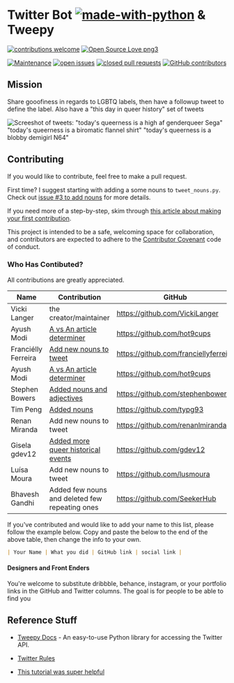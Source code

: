 # Twitter Bot [![made-with-python](https://img.shields.io/badge/Made%20with-Python-1f425f.svg)](https://www.python.org/)  & Tweepy

[![contributions welcome](https://img.shields.io/badge/contributions-welcome-brightgreen.svg)](https://github.com/VickiLanger/Queer-of-the-day-bot/fork)
[![Open Source Love png3](https://badges.frapsoft.com/os/v3/open-source.png?v=103)](https://github.com/ellerbrock/open-source-badges/)

[![Maintenance](https://img.shields.io/badge/Maintained%3F-yes-green.svg)](https://GitHub.com/VickiLanger/Queer-of-the-day-bot/graphs/commit-activity)
[![open issues](https://img.shields.io/github/issues/VickiLanger/Queer-of-the-day-bot.svg)](https://github.com/VickiLanger/Queer-of-the-day-bot/issues?q=is%3Aopen+is%3Aissue)
[![closed pull requests](https://img.shields.io/github/issues-pr-closed/VickiLanger/Queer-of-the-day-bot.svg)](https://github.com/VickiLanger/Queer-of-the-day-bot/pulls?q=is%3Apr+is%3Aclosed)
[![GitHub contributors](https://img.shields.io/github/contributors/VickiLanger/Queer-of-the-day-bot.svg)](https://GitHub.com/VickiLanger/Queer-of-the-day-bot/graphs/contributors/)



## Mission
Share gooofiness in regards to LGBTQ labels, then have a followup tweet to define the label. Also have a "this day in queer history" set of tweets

![Screeshot of tweets: "today's queerness is a high af genderqueer Sega" "today's queerness is a biromatic flannel shirt" "today's queerness is a blobby demigirl N64"](https://repository-images.githubusercontent.com/294564715/007d7100-f804-11ea-88b4-d5cc00092fcb)

## Contributing

If you would like to contribute, feel free to make a pull request.

First time? I suggest starting with adding a some nouns to `tweet_nouns.py`. Check out [issue #3 to add nouns](https://github.com/VickiLanger/Queer-of-the-day-bot/issues/3) for more details.

If you need more of a step-by-step, skim through [this article about making your first contribution](https://dev.to/vickilanger/open-up-to-open-source-contributing-5hla).

This project is intended to be a safe, welcoming space for collaboration, and contributors are expected to adhere to the [Contributor Covenant](http://contributor-covenant.org/) code of conduct.

### Who Has Contibuted?
All contributions are greatly appreciated. 

|Name|Contribution|GitHub|Twitter|
|--|--|--|--|
| Vicki Langer | the creator/maintainer | https://github.com/VickiLanger | https://twitter.com/Vicki_Langer |
| Ayush Modi | [A vs An article determiner](https://github.com/VickiLanger/Queer-of-the-day-bot/pull/9) | https://github.com/hot9cups | https://www.linkedin.com/in/ayush-modi-17012000/ |
| Franciélly Ferreira | [Add new nouns to tweet](https://github.com/VickiLanger/Queer-of-the-day-bot/pull/10) | https://github.com/franciellyferreira | https://www.linkedin.com/in/franciellyferreira/ |
| Ayush Modi | [A vs An article determiner](https://github.com/VickiLanger/Queer-of-the-day-bot/pull/9) | https://github.com/hot9cups | https://www.linkedin.com/in/ayush-modi-17012000 |
| Stephen Bowers | [Added nouns and adjectives](https://github.com/VickiLanger/Queer-of-the-day-bot/pull/11) | https://github.com/stephenbowers | thatstephenbowers.com |
| Tim Peng | [Added nouns](https://github.com/VickiLanger/Queer-of-the-day-bot/pull/13) | https://github.com/typg93 |  |
| Renan Miranda | Add new nouns to tweet | https://github.com/renanlmiranda | https://www.linkedin.com/in/renanlmiranda/ |
| Gisela gdev12 | [Added more queer historical events](https://github.com/VickiLanger/Queer-of-the-day-bot/pull/49) | https://github.com/gdev12 | https://twitter.com/giss1212 |
| Luísa Moura | Add new nouns to tweet | https://github.com/lusmoura | https://www.linkedin.com/in/lusmoura |
| Bhavesh Gandhi | Added few nouns and deleted few repeating ones | https://github.com/SeekerHub |  |

If you've contributed and would like to add your name to this list, please follow the example below. Copy and paste the below to the end of the above table, then change the info to your own.
```markdown
| Your Name | What you did | GitHub link | social link |
```

#### Designers and Front Enders
You're welcome to substitute dribbble, behance, instagram, or your portfolio links in the GitHub and Twitter columns. The goal is for people to be able to find you


Reference Stuff
----------

* [Tweepy Docs](http://www.tweepy.org/) - An easy-to-use Python library for accessing the Twitter API.

* [Twitter Rules](https://support.twitter.com/articles/76915)

* [This tutorial was super helpful](https://dev.to/emcain/how-to-set-up-a-twitter-bot-with-python-and-heroku-1n39)
